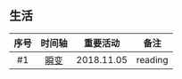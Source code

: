 ## 生活

|序号|时间轴|重要活动|备注|
|:-----:|:-----:|:-----:|:-----:|
|#1|[瞬变](./book-change-moment.md)|2018.11.05|reading|